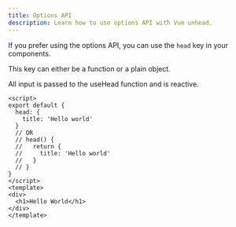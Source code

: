 ```yaml
---
title: Options API
description: Learn how to use options API with Vue unhead.
---
```


If you prefer using the options API, you can use the `head` key in your components.

This key can either be a function or a plain object. 

All input is passed to the useHead function and is reactive.

```vue
<script>
export default {
  head: {
    title: 'Hello world'
  }
  // OR 
  // head() {
  //   return {
  //     title: 'Hello world'
  //   }
  // }
}
</script>
<template>
<div>
  <h1>Hello World</h1>
</div>
</template>
```
